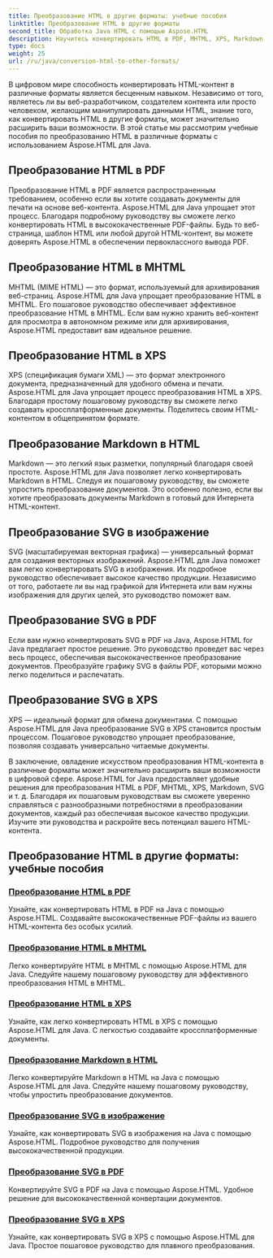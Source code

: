 ```yaml
---
title: Преобразование HTML в другие форматы: учебные пособия
linktitle: Преобразование HTML в другие форматы
second_title: Обработка Java HTML с помощью Aspose.HTML
description: Научитесь конвертировать HTML в PDF, MHTML, XPS, Markdown, SVG и другие форматы на Java с помощью Aspose.HTML. Высококачественное преобразование документов стало проще.
type: docs
weight: 25
url: /ru/java/conversion-html-to-other-formats/
---
```


В цифровом мире способность конвертировать HTML-контент в различные форматы является бесценным навыком. Независимо от того, являетесь ли вы веб-разработчиком, создателем контента или просто человеком, желающим манипулировать данными HTML, знание того, как конвертировать HTML в другие форматы, может значительно расширить ваши возможности. В этой статье мы рассмотрим учебные пособия по преобразованию HTML в различные форматы с использованием Aspose.HTML для Java.

## Преобразование HTML в PDF

Преобразование HTML в PDF является распространенным требованием, особенно если вы хотите создавать документы для печати на основе веб-контента. Aspose.HTML для Java упрощает этот процесс. Благодаря подробному руководству вы сможете легко конвертировать HTML в высококачественные PDF-файлы. Будь то веб-страница, шаблон HTML или любой другой HTML-контент, вы можете доверять Aspose.HTML в обеспечении первоклассного вывода PDF.

## Преобразование HTML в MHTML

MHTML (MIME HTML) — это формат, используемый для архивирования веб-страниц. Aspose.HTML для Java упрощает преобразование HTML в MHTML. Его пошаговое руководство обеспечивает эффективное преобразование HTML в MHTML. Если вам нужно хранить веб-контент для просмотра в автономном режиме или для архивирования, Aspose.HTML предоставит вам идеальное решение.

## Преобразование HTML в XPS

XPS (спецификация бумаги XML) — это формат электронного документа, предназначенный для удобного обмена и печати. Aspose.HTML для Java упрощает процесс преобразования HTML в XPS. Благодаря простому пошаговому руководству вы сможете легко создавать кроссплатформенные документы. Поделитесь своим HTML-контентом в общепринятом формате.

## Преобразование Markdown в HTML

Markdown — это легкий язык разметки, популярный благодаря своей простоте. Aspose.HTML для Java позволяет легко конвертировать Markdown в HTML. Следуя их пошаговому руководству, вы сможете упростить преобразование документов. Это особенно полезно, если вы хотите преобразовать документы Markdown в готовый для Интернета HTML-контент.

## Преобразование SVG в изображение

SVG (масштабируемая векторная графика) — универсальный формат для создания векторных изображений. Aspose.HTML для Java поможет вам легко конвертировать SVG в изображения. Их подробное руководство обеспечивает высокое качество продукции. Независимо от того, работаете ли вы над графикой для Интернета или вам нужны изображения для других целей, это руководство поможет вам.

## Преобразование SVG в PDF

Если вам нужно конвертировать SVG в PDF на Java, Aspose.HTML for Java предлагает простое решение. Это руководство проведет вас через весь процесс, обеспечивая высококачественное преобразование документов. Преобразуйте графику SVG в файлы PDF, которыми можно легко поделиться и распечатать.

## Преобразование SVG в XPS

XPS — идеальный формат для обмена документами. С помощью Aspose.HTML для Java преобразование SVG в XPS становится простым процессом. Пошаговое руководство упрощает преобразование, позволяя создавать универсально читаемые документы.

В заключение, овладение искусством преобразования HTML-контента в различные форматы может значительно расширить ваши возможности в цифровой сфере. Aspose.HTML for Java предоставляет удобные решения для преобразования HTML в PDF, MHTML, XPS, Markdown, SVG и т. д. Благодаря их пошаговым руководствам вы сможете уверенно справляться с разнообразными потребностями в преобразовании документов, каждый раз обеспечивая высокое качество продукции. Изучите эти руководства и раскройте весь потенциал вашего HTML-контента.

## Преобразование HTML в другие форматы: учебные пособия
### [Преобразование HTML в PDF](./convert-html-to-pdf/)
Узнайте, как конвертировать HTML в PDF на Java с помощью Aspose.HTML. Создавайте высококачественные PDF-файлы из вашего HTML-контента без особых усилий.
### [Преобразование HTML в MHTML](./convert-html-to-mhtml/)
Легко конвертируйте HTML в MHTML с помощью Aspose.HTML для Java. Следуйте нашему пошаговому руководству для эффективного преобразования HTML в MHTML.
### [Преобразование HTML в XPS](./convert-html-to-xps/)
Узнайте, как легко конвертировать HTML в XPS с помощью Aspose.HTML для Java. С легкостью создавайте кроссплатформенные документы.
### [Преобразование Markdown в HTML](./convert-markdown-to-html/)
Легко конвертируйте Markdown в HTML на Java с помощью Aspose.HTML для Java. Следуйте нашему пошаговому руководству, чтобы упростить преобразование документов.
### [Преобразование SVG в изображение](./convert-svg-to-image/)
Узнайте, как конвертировать SVG в изображения на Java с помощью Aspose.HTML. Подробное руководство для получения высококачественной продукции.
### [Преобразование SVG в PDF](./convert-svg-to-pdf/)
Конвертируйте SVG в PDF на Java с помощью Aspose.HTML. Удобное решение для высококачественной конвертации документов.
### [Преобразование SVG в XPS](./convert-svg-to-xps/)
Узнайте, как конвертировать SVG в XPS с помощью Aspose.HTML для Java. Простое пошаговое руководство для плавного преобразования.